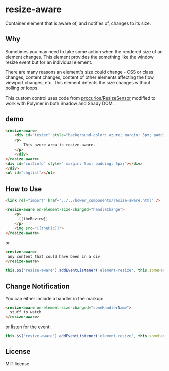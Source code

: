 # resize-aware

Container element that is aware of, and notifies of, changes to its size.

## Why

Sometimes you may need to take some action when the rendered size of an element changes. This element provides the 
something like the window resize event but for an individual element.

There are many reasons an element's size could change - CSS or class changes, content changes, content of other elements affecting
the flow, viewport changes, etc.  This element detects the size changes without polling or loops.

This custom control uses code from [procurios/ResizeSensor](https://github.com/procurios/ResizeSensor) modified to work with Polymer in both Shadow and Shady DOM.

## demo
<!--
```
<custom-element-demo>
  <template>
     <div style="display: -webkit-flex; display: flex; max-width: 500px; min-height: 80px;">
        
        <next-code-block></next-code-block>
        
        <script>
            window.addEventListener('WebComponentsReady', function (e) {
                document.querySelector('resize-aware').addEventListener('element-resize', function (e) {
                    var li = document.createElement('li');
                    li.innerHTML = 'Changed to ' + e.detail.width + ' x ' + e.detail.height;
                    document.querySelector('#chglist').appendChild(li);
                });
            });

            setTimeout(function () {
                var t = document.querySelector('#tester');
                t.innerHTML =
                '<p>This azure area is resize-aware.</p><p>It fires an event when its size changes. For example, if the content size changes.</p>';
            }, 5000);
            setTimeout(function () {
                var t = document.querySelector('#col2info');
                t.innerHTML =
                '<p>... Or if other elements in the layout change the available space.</p>';
            }, 10000);
            setTimeout(function () {
                var t = document.querySelector('#tester');
                t.innerHTML =
                    '<p>This azure area is resize-aware.</p><p>It fires an event when its size changes. For example, if the content size changes.</p><p>Or, of course, if the viewport changes. (try resizing the window).</p>';
            }, 15000);
            setTimeout(function () {
                var t = document.querySelector('#tester');
                t.innerHTML =
                    '<p>This azure area is resize-aware.</p><p>It fires an event when its size changes. For example, if the content size changes.</p><p>Or, of course, if the viewport changes. (try resizing the window).</p><p>The control is event driven, no polling loops.</p>';
            }, 19000);
            </script>
        </div>
    </template>
</custom-element-demo>
```
-->
```html
<resize-aware>
    <div id="tester" style="background-color: azure; margin: 5px; padding: 5px;">
    <p>
        This azure area is resize-aware.
    </p>
    </div>
</resize-aware>
<div id="col2info" style=" margin: 5px; padding: 5px;"></div>
</div>
<ul id="chglist"></ul>
```

## How to Use
```html
<link rel="import" href="../../bower_components/resize-aware.html" />
```

```html
<resize-aware on-element-size-changed="handleChange">
    <p>
      [[theReview]]
    </p>
    <img src="[[thePic]]">
</resize-aware>
 ```
 or
 ```html
<resize-aware>
  any content that could have been in a div
</resize-aware>
```
```javascript
this.$$('resize-aware').addEventListener('element-resize', this.someHandlerName);
```

 ## Change Notification

 You can either include a handler in the markup:
```html
<resize-aware on-element-size-changed="someHandlerName">
  stuff to watch
</resize-aware>
 ```
 or listen for the event:
 ```javascript
 this.$$('resize-aware').addEventListener('element-resize', this.someHandlerName);
 ```

## License

MIT license
